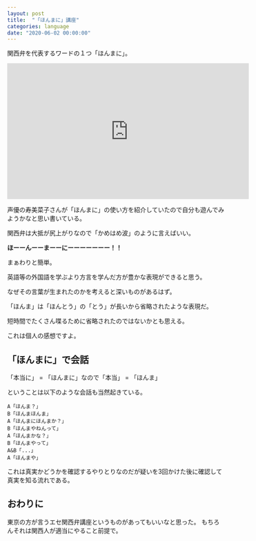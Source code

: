 ```yaml
---
layout: post
title:  "「ほんまに」講座"
categories: language
date: "2020-06-02 00:00:00"
---
```


関西弁を代表するワードの１つ「ほんまに」。

<div class="google">
<iframe width="560" height="315" src="https://www.youtube.com/embed/-y9gWImt7Eg" frameborder="0" allow="accelerometer; autoplay; encrypted-media; gyroscope; picture-in-picture" allowfullscreen></iframe>
</div>

声優の寿美菜子さんが「ほんまに」の使い方を紹介していたので自分も遊んでみようかなと思い書いている。

関西弁は大抵が尻上がりなので「かめはめ波」のように言えばいい。

**ほーーんーーまーーにーーーーーーー！！**

まぁわりと簡単。

英語等の外国語を学ぶより方言を学んだ方が豊かな表現ができると思う。

なぜその言葉が生まれたのかを考えると深いものがあるはず。

「ほんま」は「ほんとう」の「とう」が長いから省略されたような表現だ。

短時間でたくさん喋るために省略されたのではないかとも思える。

これは個人の感想ですよ。

## 「ほんまに」で会話

「本当に」 = 「ほんまに」なので「本当」 = 「ほんま」

ということは以下のような会話も当然起きている。

```
A「ほんま？」
B「ほんまほんま」
A「ほんまにほんまか？」
B「ほんまやねんって」
A「ほんまかな？」
B「ほんまやって」
A&B「...」
A「ほんまや」
```

これは真実かどうかを確認するやりとりなのだが疑いを3回かけた後に確認して真実を知る流れである。

## おわりに

東京の方が言うエセ関西弁講座というものがあってもいいなと思った。
もちろんそれは関西人が適当にやること前提で。
